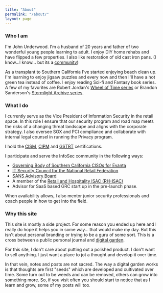 ```yaml
---
title: "About"
permalink: "/about/"
layout: page
---
```

### Who I am
I'm John Underwood. I'm a husband of 20 years and father of two wonderful young people learning to adult. I enjoy DIY home rehabs and have flipped a few properties. I also like restoration of old cast iron pans.  (I know...I know... but its a [community](https://media.giphy.com/media/kSlJtVrqxDYKk/giphy.gif))

As a transplant to Southern California I've started enjoying beach clean up. I'm learning to enjoy jigsaw puzzles and every now and then I'll have a hot green tea instead of coffee. I enjoy reading Sci-fi and Fantasy book series.  A few of my favorites are Robert Jordan's [Wheel of Time series](https://en.wikipedia.org/wiki/The_Wheel_of_Time) or Brandon Sanderson's [Stormlight Archive series](https://www.brandonsanderson.com/books-and-art/#cosmere). 

### What I do
I currently serve as the Vice President of Information Security in the retail space. In this role I ensure that our security program and road map meets the risks of a changing threat landscape and aligns with the corporate strategy.  I also oversee SOX and PCI compliance and collaborate with internal legal counsel in running the Privacy program. 

I hold the [CISM](https://www.isaca.org/credentialing/cism), [CIPM](https://iapp.org/certify/cipm/) and [GSTRT](https://www.giac.org/certifications/strategic-planning-policy-leadership-gstrt/) certifications.  

I participate and serve the InfoSec community in the following ways:
 - [Governing Body of Southern California CISOs for Evanta](https://www.evanta.com/ciso/southern-california)
 - [IT Security Council for the National Retail Federation](https://nrf.com/about-us/committees-councils/it-security-council)
 - [SANS Advisory Board](https://www.giac.org/about/community/)
 - A member of the [Retail and Hospitality ISAC (RH-ISAC)](https://www.rhisac.org/)
 - Advisor for SaaS based GRC start up in the pre-launch phase. 

When availability allows, I also mentor junior security professionals and coach people in how to get into the field.

### Why this site 
This site is mostly a side project. For some reason you ended up here and I really do hope it helps you in some way... that would make my day.  But this isn't about personal branding or trying to be a guru of some sort. This is a cross between a public personal journal and [digital garden](https://joelhooks.com/digital-garden).

For this site, I don't care about putting out a polished product.  I don't want to sell anything.  I just want a place to jot a thought and develop it over time.  

In that vein, notes and posts are not sacred.  The way a digital garden works is that thoughts are first "seeds" which are developed and cultivated over time.  Some turn out to be weeds and can be removed, others can grow into something more.  So, if you visit often you should start to notice that as I learn and grow, some of my posts will too.

